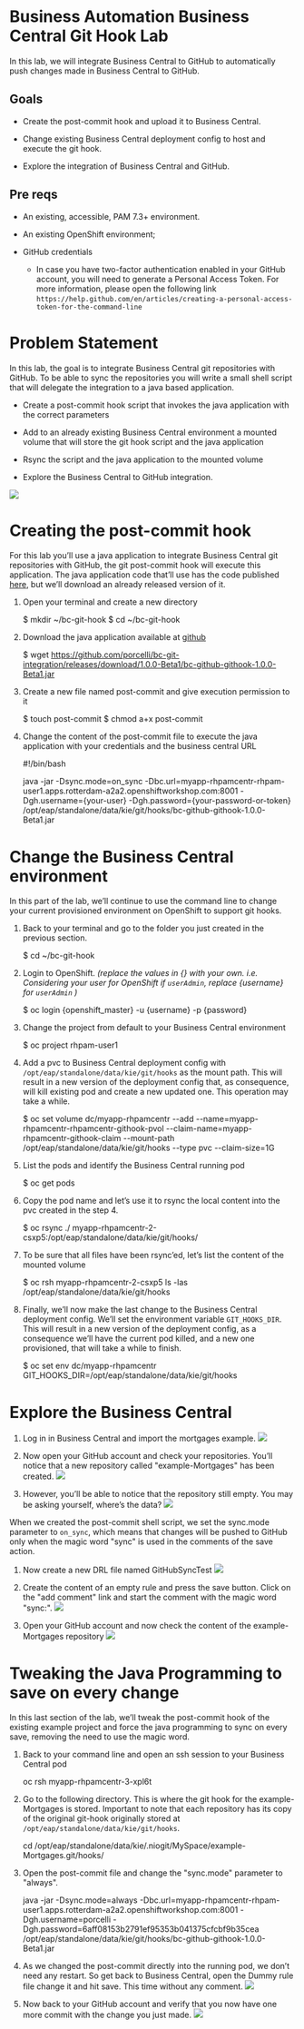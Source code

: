 Business Automation Business Central Git Hook Lab
=================================================

In this lab, we will integrate Business Central to GitHub to automatically push changes made in Business Central to GitHub.

## Goals

-   Create the post-commit hook and upload it to Business Central.

-   Change existing Business Central deployment config to host and execute the git hook.

-   Explore the integration of Business Central and GitHub.

## Pre reqs

-   An existing, accessible, PAM 7.3+ environment.
-   An existing OpenShift environment;
-   GitHub credentials

    -   In case you have two-factor authentication enabled in your GitHub account, you will need to generate a Personal Access Token. For more information, please open the following link `https://help.github.com/en/articles/creating-a-personal-access-token-for-the-command-line`

Problem Statement
=================

In this lab, the goal is to integrate Business Central git repositories with GitHub. To be able to sync the repositories you will write a small shell script that will delegate the integration to a java based application.

-   Create a post-commit hook script that invokes the java application with the correct parameters

-   Add to an already existing Business Central environment a mounted volume that will store the git hook script and the java application

-   Rsync the script and the java application to the mounted volume

-   Explore the Business Central to GitHub integration.

![](images/bc-git-post-commit-push.png)

Creating the post-commit hook
=============================

For this lab you’ll use a java application to integrate Business Central git repositories with GitHub, the git post-commit hook will execute this application. The java application code that’ll use has the code published [here](https://github.com/porcelli/bc-git-integration), but we’ll download an already released version of it.

1.  Open your terminal and create a new directory

    $ mkdir ~/bc-git-hook
    $ cd ~/bc-git-hook

2. Download the java application available at [github](https://github.com/porcelli/bc-git-integration/releases/tag/1.0.0-Beta1)

    $ wget https://github.com/porcelli/bc-git-integration/releases/download/1.0.0-Beta1/bc-github-githook-1.0.0-Beta1.jar

3. Create a new file named post-commit and give execution permission to it

    $ touch post-commit
    $ chmod a+x post-commit

4. Change the content of the post-commit file to execute the java application with your credentials and the business central URL

    #!/bin/bash
    
    java -jar -Dsync.mode=on_sync -Dbc.url=myapp-rhpamcentr-rhpam-user1.apps.rotterdam-a2a2.openshiftworkshop.com:8001 -Dgh.username={your-user} -Dgh.password={your-password-or-token} /opt/eap/standalone/data/kie/git/hooks/bc-github-githook-1.0.0-Beta1.jar

Change the Business Central environment
=======================================

In this part of the lab, we’ll continue to use the command line to change your current provisioned environment on OpenShift to support git hooks.

1.  Back to your terminal and go to the folder you just created in the previous section.

    $ cd ~/bc-git-hook

2. Login to OpenShift. *(replace the values in {} with your own. i.e. Considering your user for OpenShift if `userAdmin`, replace {username} for `userAdmin` )*

    $ oc login {openshift_master} -u {username} -p {password}

3. Change the project from default to your Business Central environment

    $ oc project rhpam-user1

4. Add a pvc to Business Central deployment config with `/opt/eap/standalone/data/kie/git/hooks` as the mount path. This will result in a new version of the deployment config that, as consequence, will kill existing pod and create a new updated one. This operation may take a while.

    $ oc set volume dc/myapp-rhpamcentr --add --name=myapp-rhpamcentr-rhpamcentr-githook-pvol --claim-name=myapp-rhpamcentr-githook-claim --mount-path /opt/eap/standalone/data/kie/git/hooks --type pvc --claim-size=1G

5. List the pods and identify the Business Central running pod

    $ oc get pods

6. Copy the pod name and let’s use it to rsync the local content into the pvc created in the step 4.

    $ oc rsync ./ myapp-rhpamcentr-2-csxp5:/opt/eap/standalone/data/kie/git/hooks/

7. To be sure that all files have been rsync’ed, let’s list the content of the mounted volume

    $ oc rsh myapp-rhpamcentr-2-csxp5 ls -las /opt/eap/standalone/data/kie/git/hooks

8. Finally, we’ll now make the last change to the Business Central deployment config. We’ll set the environment variable `GIT_HOOKS_DIR`. This will result in a new version of the deployment config, as a consequence we’ll have the current pod killed, and a new one provisioned, that will take a while to finish.

    $ oc set env dc/myapp-rhpamcentr GIT_HOOKS_DIR=/opt/eap/standalone/data/kie/git/hooks

Explore the Business Central
============================

1.  Log in in Business Central and import the mortgages example. ![](images/import-mortgages-example.png)

2.  Now open your GitHub account and check your repositories. You’ll notice that a new repository called "example-Mortgages" has been created. ![](images/new-github-repo.png)

3.  However, you’ll be able to notice that the repository still empty. You may be asking yourself, where’s the data? ![](images/new-github-repo-empty.png)

When we created the post-commit shell script, we set the sync.mode parameter to `on_sync`, which means that changes will be pushed to GitHub only when the magic word "sync" is used in the comments of the save action.

1.  Now create a new DRL file named GitHubSyncTest ![](images/new-drl.png)

2.  Create the content of an empty rule and press the save button. Click on the "add comment" link and start the comment with the magic word "sync:". ![](images/sync-on-save.png)

3.  Open your GitHub account and now check the content of the example-Mortgages repository ![](images/github-content-synced.png)

Tweaking the Java Programming to save on every change
=====================================================

In this last section of the lab, we’ll tweak the post-commit hook of the existing example project and force the java programming to sync on every save, removing the need to use the magic word.

1.  Back to your command line and open an ssh session to your Business Central pod

    oc rsh myapp-rhpamcentr-3-xpl6t

2. Go to the following directory. This is where the git hook for the example-Mortgages is stored. Important to note that each repository has its copy of the original git-hook originally stored at `/opt/eap/standalone/data/kie/git/hooks`.

    cd /opt/eap/standalone/data/kie/.niogit/MySpace/example-Mortgages.git/hooks/

3. Open the post-commit file and change the "sync.mode" parameter to "always".

    java -jar -Dsync.mode=always -Dbc.url=myapp-rhpamcentr-rhpam-user1.apps.rotterdam-a2a2.openshiftworkshop.com:8001 -Dgh.username=porcelli -Dgh.password=6aff08153b2791ef95353b041375cfcbf9b35cea /opt/eap/standalone/data/kie/git/hooks/bc-github-githook-1.0.0-Beta1.jar

4. As we changed the post-commit directly into the running pod, we don’t need any restart. So get back to Business Central, open the Dummy rule file change it and hit save. This time without any comment. ![](images/save-without-comment.png)

5. Now back to your GitHub account and verify that you now have one more commit with the change you just made. ![](images/github-commit-without-sync.png)